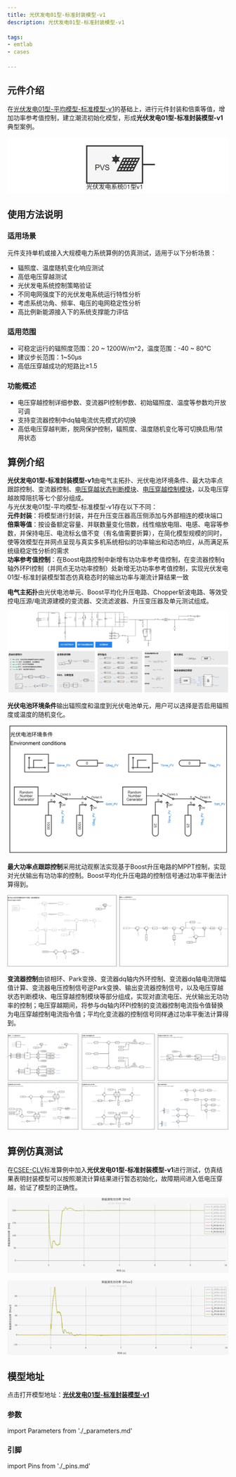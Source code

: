 ```yaml
---
title: 光伏发电01型-标准封装模型-v1
description: 光伏发电01型-标准封装模型-v1

tags:
- emtlab
- cases

---
```



## 元件介绍

在[光伏发电01型-平均模型-标准模型-v1](../../10-pvs/10-pvs_01/20-pvs_01-avm-std-v1/index.md)的基础上，进行元件封装和倍乘等值，增加功率参考值控制，建立潮流初始化模型，形成**光伏发电01型-标准封装模型-v1**典型案例。  

![元件图形](./pvs_01-avm-stdm-graphic.png "元件图形")

## 使用方法说明

### 适用场景  

元件支持单机或接入大规模电力系统算例的仿真测试，适用于以下分析场景：
   + 辐照度、温度随机变化响应测试  
   + 高低电压穿越测试  
   + 光伏发电系统控制策略验证  
   + 不同电网强度下的光伏发电系统运行特性分析 
   + 考虑系统功角、频率、电压的电网稳定性分析
   + 高比例新能源接入下的系统支撑能力评估  

### 适用范围  
   + 可稳定运行的辐照度范围：20 ~ 1200W/m^2，温度范围：-40 ~ 80°C  
   + 建议步长范围：1~50μs  
   + 高低压穿越成功的短路比≥1.5  

### 功能概述  
   + 电压穿越控制详细参数、变流器PI控制参数、初始辐照度、温度等参数均开放可调  
   + 支持变流器控制中dq轴电流优先模式的切换  
   + 高低电压穿越判断，脱网保护控制，辐照度、温度随机变化等可切换启用/禁用状态
  
## 算例介绍

**光伏发电01型-标准封装模型-v1**由电气主拓扑、光伏电池环境条件、最大功率点跟踪控制、变流器控制、[电压穿越状态判断模块](../../../20-wind-power-system/70-voltage-ride-though-model/10-vrt_sd-stdm-v1/index.md)、[电压穿越控制模块](../../../20-wind-power-system/70-voltage-ride-though-model/20-vrt_ctrl-stdm-v1/index.md)，以及电压穿越故障阻抗等七个部分组成。  
与光伏发电01型-平均模型-标准模型-v1存在以下不同：  
**元件封装**：将模型进行封装，并在升压变压器高压侧添加与外部相连的模块端口  
**倍乘等值**：按设备额定容量、并联数量变化倍数，线性缩放电阻、电感、电容等参数，并保持电压、电流标幺值不变（有名值需要折算），在简化模型规模的同时，使等效模型在并网点呈现与真实多机系统相似的功率输出和动态响应，从而满足系统级稳定性分析的需求  
**功率参考值控制**：在Boost电路控制中新增有功功率参考值控制，在变流器控制q轴外环PI控制（并网点无功功率控制）处新增无功功率参考值控制，实现光伏发电01型-标准封装模型暂态仿真稳态时的输出功率与潮流计算结果一致  


**电气主拓扑**由光伏电池单元、Boost平均化升压电路、Chopper斩波电路、等效受控电压源/电流源建模的变流器、交流滤波器、升压变压器及单元测试组成。  

  ![电气主拓扑](./pvs_01-avm-stdm-main.png "电气主拓扑")


**光伏电池环境条件**输出辐照度和温度到光伏电池单元，用户可以选择是否启用辐照度或温度的随机变化。  

![光伏电池环境条件](./pvs-01-avm-stdm-environment.png "光伏电池环境条件")


**最大功率点跟踪控制**采用扰动观察法实现基于Boost升压电路的MPPT控制，实现对光伏输出有功功率的控制。Boost平均化升压电路的控制信号通过功率平衡法计算得到。  

![最大功率点跟踪控制](./pvs_01-avm-stdm-mppt.png "最大功率点跟踪控制")


**变流器控制**由锁相环、Park变换、变流器dq轴内外环控制、变流器dq轴电流限幅值计算、变流器电压控制信号逆Park变换、输出变流器控制信号，以及电压穿越状态判断模块、电压穿越控制模块等部分组成，实现对直流电压、光伏输出无功功率的控制；电压穿越期间，将参与dq轴内环PI控制的变流器控制电流指令值替换为电压穿越控制电流指令值；平均化变流器的控制信号同样通过功率平衡法计算得到。  

![变流器控制](./pvs_01-avm-stdm-vsc.png "变流器控制")
  
## 算例仿真测试

在[CSEE-CLV](../../../80-csee-standard-cases/60-csee_vs_clv-v1/index.md)标准算例中加入**光伏发电01型-标准封装模型-v1**进行测试，仿真结果表明封装模型可以按照潮流计算结果进行暂态初始化，故障期间进入低电压穿越，验证了模型的正确性。  

![有功功率仿真结果](./pvs_01-avm-stdm-p.png "有功功率仿真结果")  

![无功功率仿真结果](./pvs_01-avm-stdm-q.png "无功功率仿真结果")  

## 模型地址

点击打开模型地址：[**光伏发电01型-标准封装模型-v1**](https://cloudpss.net/model/open-cloudpss/PVS_01-avm-stdm-v1b1)  


### 参数

import Parameters from './_parameters.md'

<Parameters/>

### 引脚

import Pins from './_pins.md'

<Pins/>


<!-- 
## 附：修改及调试日志

+ 20250729 基于光伏发电01型-平均模型-标准模型，进行功率倍乘，建立潮流初始化模型，新增功率参考值控制方式，形成光伏发电01型-平均模型-封装模型  
+ 20250807 新增变流器控制q轴外环PI参数

-->
